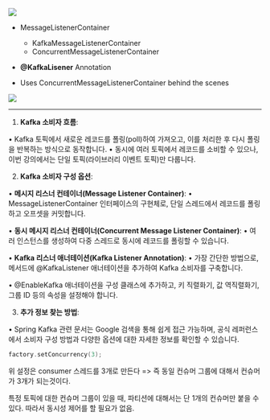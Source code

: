![](Pasted%20image%2020241119115433.png)

- MessageListenerContainer
	- KafkaMessageListenerContainer
	- ConcurrentMessageListenerContainer

- **@KafkaLisener** Annotation
- Uses ConcurrentMessageListenerContainer behind the scenes


![](Pasted%20image%2020241119115738.png)


---

1. **Kafka 소비자 흐름**:

• Kafka 토픽에서 새로운 레코드를 폴링(poll)하여 가져오고, 이를 처리한 후 다시 폴링을 반복하는 방식으로 동작합니다.
• 동시에 여러 토픽에서 레코드를 소비할 수 있으나, 이번 강의에서는 단일 토픽(라이브러리 이벤트 토픽)만 다룹니다.

2. **Kafka 소비자 구성 옵션**:

• **메시지 리스너 컨테이너(Message Listener Container)**:
	• MessageListenerContainer 인터페이스의 구현체로, 단일 스레드에서 레코드를 폴링하고 오프셋을 커밋합니다.

• **동시 메시지 리스너 컨테이너(Concurrent Message Listener Container)**:
	• 여러 인스턴스를 생성하여 다중 스레드로 동시에 레코드를 폴링할 수 있습니다.

• **Kafka 리스너 애너테이션(Kafka Listener Annotation)**:
	• 가장 간단한 방법으로, 메서드에 @KafkaListener 애너테이션을 추가하여 Kafka 소비자를 구축합니다.

• @EnableKafka 애너테이션을 구성 클래스에 추가하고, 키 직렬화기, 값 역직렬화기, 그룹 ID 등의 속성을 설정해야 합니다.

3. **추가 정보 찾는 방법**:

• Spring Kafka 관련 문서는 Google 검색을 통해 쉽게 접근 가능하며, 공식 레퍼런스에서 소비자 구성 방법과 다양한 옵션에 대한 자세한 정보를 확인할 수 있습니다.

```kotlin
factory.setConcurrency(3);
```

위 설정은 consumer 스레드를 3개로 만든다 => 즉 동일 컨슈머 그룹에 대해서 컨슈머가 3개가 되는것이다.

특정 토픽에 대한 컨슈머 그룹이 있을 때, 파티션에 대해서는 단 1개의 컨슈머만 붙을 수  있다. 따라서 동시성 제어를 할 필요가 없음.